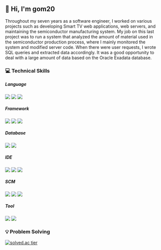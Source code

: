 <!-- ![header](https://capsule-render.vercel.app/api?type=transparent&color=auto&height=200&section=header&text=Many%20drops%20make%20a%20shower&fontSize=50&fontColor=99CCFF) -->
<!-- &desc=&descAlignY=80&descAlign=75 -->

## 👋 Hi, I'm gom20
Throughout my seven years as a software engineer, I worked on various projects such as developing Smart TV web applications, web servers, and maintaining the semiconductor manufacturing system. My job on this last project was to run a system that analyzed the amount of material used in the semiconductor production process, where I mainly monitored the system and modified server code. When there were user requests, I wrote SQL queries and extracted data accordingly. It was a good opportunity to deal with a large amount of data based on the Oracle Exadata database.


### :computer: Technical Skills
##### Language
<img src="https://img.shields.io/badge/JAVA-007396?style=flat&logo=java&logoColor=white"> <img src="https://img.shields.io/badge/javascript-F7DF1E?style=flat&logo=javascript&logoColor=black"> <img src="https://img.shields.io/badge/Python-3776AB?style=flat&logo=Python&logoColor=black"> 

##### Framework
<img src="https://img.shields.io/badge/Spring-6DB33F?style=flat&logo=Spring&logoColor=white"> <img src="https://img.shields.io/badge/React-61DAFB?style=flat&logo=React&logoColor=black"> <img src="https://img.shields.io/badge/PeakPerformance-0769AD?style=flat&logoColor=white">

##### Database
<img src="https://img.shields.io/badge/ORACLE-F80000?style=flat&logo=oracle&logoColor=white"> <img src="https://img.shields.io/badge/MariaDB-003545?style=flat&logo=MariaDB&logoColor=white">

##### IDE
<img src="https://img.shields.io/badge/eclipse-2C2255?style=flat&logo=eclipse&logoColor=white"> <img src="https://img.shields.io/badge/IntelliJ%20IDEA-000000?style=flat&logo=IntelliJ%20IDEA&logoColor=white"> <img src="https://img.shields.io/badge/Visual%20Studio-5C2D91?style=flat&logo=Visual%20Studio&logoColor=white"> 

##### SCM
<img src="https://img.shields.io/badge/Git-F05032?style=flat&logo=Git&logoColor=white"> <img src="https://img.shields.io/badge/github-181717?style=flat&logo=github&logoColor=white"> <img src="https://img.shields.io/badge/SVN-809CC9?style=flat&logo=Subversion&logoColor=white"> 

##### Tool
<img src="https://img.shields.io/badge/Jira-0052CC?style=flat&logo=jira&logoColor=white"> <img src="https://img.shields.io/badge/Confluence-172B4D?style=flat&logo=Confluence&logoColor=white"> 




### :bulb: Problem Solving
[![solved.ac tier](http://mazassumnida.wtf/api/v2/generate_badge?boj=gom20)](https://solved.ac/gom20)
